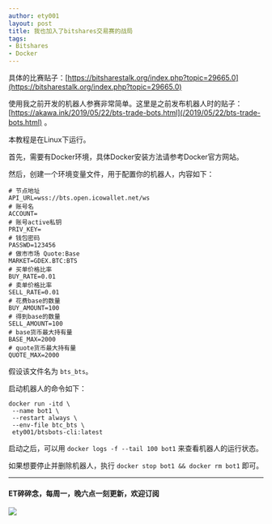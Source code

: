 ```yaml
---
author: ety001
layout: post
title: 我也加入了bitshares交易赛的战局
tags:
- Bitshares
- Docker
---
```

具体的比赛贴子：[https://bitsharestalk.org/index.php?topic=29665.0](https://bitsharestalk.org/index.php?topic=29665.0)

使用我之前开发的机器人参赛非常简单。这里是之前发布机器人时的贴子：[https://akawa.ink/2019/05/22/bts-trade-bots.html](/2019/05/22/bts-trade-bots.html) 。

本教程是在Linux下运行。

首先，需要有Docker环境，具体Docker安装方法请参考Docker官方网站。

然后，创建一个环境变量文件，用于配置你的机器人，内容如下：

```
# 节点地址
API_URL=wss://bts.open.icowallet.net/ws
# 账号名
ACCOUNT=
# 账号active私钥
PRIV_KEY=
# 钱包密码
PASSWD=123456
# 做市市场 Quote:Base
MARKET=GDEX.BTC:BTS
# 买单价格比率
BUY_RATE=0.01
# 卖单价格比率
SELL_RATE=0.01
# 花费base的数量
BUY_AMOUNT=100
# 得到base的数量
SELL_AMOUNT=100
# base货币最大持有量
BASE_MAX=2000
# quote货币最大持有量
QUOTE_MAX=2000
```

假设该文件名为 `bts_bts`。

启动机器人的命令如下：

```
docker run -itd \
 --name bot1 \
 --restart always \
 --env-file btc_bts \
 ety001/btsbots-cli:latest
```

启动之后，可以用 `docker logs -f --tail 100 bot1` 来查看机器人的运行状态。

如果想要停止并删除机器人，执行 `docker stop bot1 && docker rm bot1` 即可。

---
#### ET碎碎念，每周一，晚六点一刻更新，欢迎订阅
![](http://blog.domyself.me/img/wechat-subscribe.jpg)
